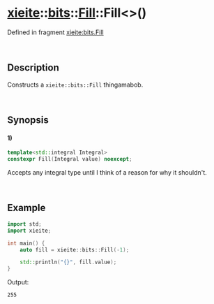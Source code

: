 # [xieite](../../../../../../xieite.md)\:\:[bits](../../../../../../bits.md)\:\:[Fill](../../../../fill.md)\:\:Fill\<\>\(\)
Defined in fragment [xieite:bits.Fill](../../../../../../../src/bits/fill.cpp)

&nbsp;

## Description
Constructs a `xieite::bits::Fill` thingamabob.

&nbsp;

## Synopsis
#### 1)
```cpp
template<std::integral Integral>
constexpr Fill(Integral value) noexcept;
```
Accepts any integral type until I think of a reason for why it shouldn't.

&nbsp;

## Example
```cpp
import std;
import xieite;

int main() {
    auto fill = xieite::bits::Fill(-1);

    std::println("{}", fill.value);
}
```
Output:
```
255
```
